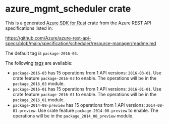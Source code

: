 # azure_mgmt_scheduler crate

This is a generated [Azure SDK for Rust](https://github.com/Azure/azure-sdk-for-rust) crate from the Azure REST API specifications listed in:

https://github.com/Azure/azure-rest-api-specs/blob/main/specification/scheduler/resource-manager/readme.md

The default tag is `package-2016-03`.

The following [tags](https://github.com/Azure/azure-sdk-for-rust/blob/main/services/tags.md) are available:

- `package-2016-03` has 15 operations from 1 API versions: `2016-03-01`. Use crate feature `package-2016-03` to enable. The operations will be in the `package_2016_03` module.
- `package-2016-01` has 15 operations from 1 API versions: `2016-01-01`. Use crate feature `package-2016-01` to enable. The operations will be in the `package_2016_01` module.
- `package-2014-08-preview` has 15 operations from 1 API versions: `2014-08-01-preview`. Use crate feature `package-2014-08-preview` to enable. The operations will be in the `package_2014_08_preview` module.